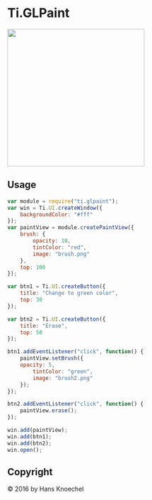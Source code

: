 # Ti.GLPaint

<img width="310" src="http://abload.de/img/simulatorscreenshot09b4jwb.png">

## Usage

```js
var module = require("ti.glpaint");
var win = Ti.UI.createWindow({
    backgroundColor: "#fff"
});
var paintView = module.createPaintView({
    brush: {
        opacity: 10,
        tintColor: "red",
        image: "brush.png"
    },
    top: 100
});

var btn1 = Ti.UI.createButton({
    title: "Change to green color",
    top: 30
});

var btn2 = Ti.UI.createButton({
    title: "Erase",
    top: 50
});

btn1.addEventListener("click", function() {
    paintView.setBrush({
    opacity: 5,
        tintColor: "green",
        image: "brush2.png"
    });
});

btn2.addEventListener("click", function() {
    paintView.erase();
});

win.add(paintView);
win.add(btn1);
win.add(btn2);
win.open();
```

## Copyright

&copy; 2016 by Hans Knoechel
